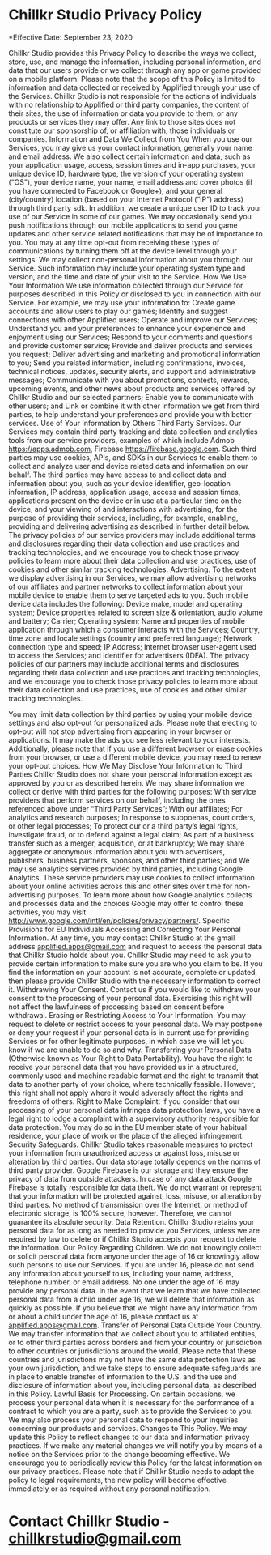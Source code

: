 # Chillkr Studio Privacy Policy
*Effective Date: September 23, 2020

Chillkr Studio provides this Privacy Policy to describe the ways we collect, store, use, and manage the information, including personal information, and data that our users provide or we collect through any app or game provided on a mobile platform. Please note that the scope of this Policy is limited to information and data collected or received by Applified through your use of the Services. Chillkr Studio is not responsible for the actions of individuals with no relationship to Applified or third party companies, the content of their sites, the use of information or data you provide to them, or any products or services they may offer. Any link to those sites does not constitute our sponsorship of, or affiliation with, those individuals or companies. Information and Data We Collect from You When you use our Services, you may give us your contact information, generally your name and email address. We also collect certain information and data, such as your application usage, access, session times and in-app purchases, your unique device ID, hardware type, the version of your operating system (“OS”), your device name, your name, email address and cover photos (if you have connected to Facebook or Google+), and your general (city/country) location (based on your Internet Protocol (“IP”) address) through third party sdk. In addition, we create a unique user ID to track your use of our Service in some of our games. We may occasionally send you push notifications through our mobile applications to send you game updates and other service related notifications that may be of importance to you. You may at any time opt-out from receiving these types of communications by turning them off at the device level through your settings. We may collect non-personal information about you through our Service. Such information may include your operating system type and version, and the time and date of your visit to the Service. How We Use Your Information We use information collected through our Service for purposes described in this Policy or disclosed to you in connection with our Service. For example, we may use your information to: Create game accounts and allow users to play our games; Identify and suggest connections with other Applified users; Operate and improve our Services; Understand you and your preferences to enhance your experience and enjoyment using our Services; Respond to your comments and questions and provide customer service; Provide and deliver products and services you request; Deliver advertising and marketing and promotional information to you; Send you related information, including confirmations, invoices, technical notices, updates, security alerts, and support and administrative messages; Communicate with you about promotions, contests, rewards, upcoming events, and other news about products and services offered by Chillkr Studio and our selected partners; Enable you to communicate with other users; and Link or combine it with other information we get from third parties, to help understand your preferences and provide you with better services. Use of Your Information by Others Third Party Services. Our Services may contain third party tracking and data collection and analytics tools from our service providers, examples of which include Admob https://apps.admob.com, Firebase https://firebase.google.com. Such third parties may use cookies, APIs, and SDKs in our Services to enable them to collect and analyze user and device related data and information on our behalf. The third parties may have access to and collect data and information about you, such as your device identifier, geo-location information, IP address, application usage, access and session times, applications present on the device or in use at a particular time on the device, and your viewing of and interactions with advertising, for the purpose of providing their services, including, for example, enabling, providing and delivering advertising as described in further detail below. The privacy policies of our service providers may include additional terms and disclosures regarding their data collection and use practices and tracking technologies, and we encourage you to check those privacy policies to learn more about their data collection and use practices, use of cookies and other similar tracking technologies. Advertising. To the extent we display advertising in our Services, we may allow advertising networks of our affiliates and partner networks to collect information about your mobile device to enable them to serve targeted ads to you. Such mobile device data includes the following: Device make, model and operating system; Device properties related to screen size & orientation, audio volume and battery; Carrier; Operating system; Name and properties of mobile application through which a consumer interacts with the Services; Country, time zone and locale settings (country and preferred language); Network connection type and speed; IP Address; Internet browser user-agent used to access the Services; and Identifier for advertisers (IDFA). The privacy policies of our partners may include additional terms and disclosures regarding their data collection and use practices and tracking technologies, and we encourage you to check those privacy policies to learn more about their data collection and use practices, use of cookies and other similar tracking technologies.

You may limit data collection by third parties by using your mobile device settings and also opt-out for personalized ads. Please note that electing to opt-out will not stop advertising from appearing in your browser or applications. It may make the ads you see less relevant to your interests. Additionally, please note that if you use a different browser or erase cookies from your browser, or use a different mobile device, you may need to renew your opt-out choices. How We May Disclose Your Information to Third Parties Chillkr Studio does not share your personal information except as approved by you or as described herein. We may share information we collect or derive with third parties for the following purposes: With service providers that perform services on our behalf, including the ones referenced above under “Third Party Services”; With our affiliates; For analytics and research purposes; In response to subpoenas, court orders, or other legal processes; To protect our or a third party’s legal rights, investigate fraud, or to defend against a legal claim; As part of a business transfer such as a merger, acquisition, or at bankruptcy; We may share aggregate or anonymous information about you with advertisers, publishers, business partners, sponsors, and other third parties; and We may use analytics services provided by third parties, including Google Analytics. These service providers may use cookies to collect information about your online activities across this and other sites over time for non-advertising purposes. To learn more about how Google analytics collects and processes data and the choices Google may offer to control these activities, you may visit http://www.google.com/intl/en/policies/privacy/partners/. Specific Provisions for EU Individuals Accessing and Correcting Your Personal Information. At any time, you may contact Chillkr Studio at the gmail address applified.apps@gmail.com and request to access the personal data that Chillkr Studio holds about you. Chillkr Studio may need to ask you to provide certain information to make sure you are who you claim to be. If you find the information on your account is not accurate, complete or updated, then please provide Chillkr Studio with the necessary information to correct it. Withdrawing Your Consent. Contact us if you would like to withdraw your consent to the processing of your personal data. Exercising this right will not affect the lawfulness of processing based on consent before withdrawal. Erasing or Restricting Access to Your Information. You may request to delete or restrict access to your personal data. We may postpone or deny your request if your personal data is in current use for providing Services or for other legitimate purposes, in which case we will let you know if we are unable to do so and why. Transferring your Personal Data (Otherwise known as Your Right to Data Portability). You have the right to receive your personal data that you have provided us in a structured, commonly used and machine readable format and the right to transmit that data to another party of your choice, where technically feasible. However, this right shall not apply where it would adversely affect the rights and freedoms of others. Right to Make Complaint: if you consider that our processing of your personal data infringes data protection laws, you have a legal right to lodge a complaint with a supervisory authority responsible for data protection. You may do so in the EU member state of your habitual residence, your place of work or the place of the alleged infringement. Security Safeguards. Chillkr Studio takes reasonable measures to protect your information from unauthorized access or against loss, misuse or alteration by third parties. Our data storage totally depends on the norms of third party provider. Google Firebase is our storage and they ensure the privacy of data from outside attackers. In case of any data attack Google Firebase is totally responsible for data theft. We do not warrant or represent that your information will be protected against, loss, misuse, or alteration by third parties. No method of transmission over the Internet, or method of electronic storage, is 100% secure, however. Therefore, we cannot guarantee its absolute security. Data Retention. Chillkr Studio retains your personal data for as long as needed to provide you Services, unless we are required by law to delete or if Chillkr Studio accepts your request to delete the information. Our Policy Regarding Children. We do not knowingly collect or solicit personal data from anyone under the age of 16 or knowingly allow such persons to use our Services. If you are under 16, please do not send any information about yourself to us, including your name, address, telephone number, or email address. No one under the age of 16 may provide any personal data. In the event that we learn that we have collected personal data from a child under age 16, we will delete that information as quickly as possible. If you believe that we might have any information from or about a child under the age of 16, please contact us at applified.apps@gmail.com. Transfer of Personal Data Outside Your Country. We may transfer information that we collect about you to affiliated entities, or to other third parties across borders and from your country or jurisdiction to other countries or jurisdictions around the world. Please note that these countries and jurisdictions may not have the same data protection laws as your own jurisdiction, and we take steps to ensure adequate safeguards are in place to enable transfer of information to the U.S. and the use and disclosure of information about you, including personal data, as described in this Policy. Lawful Basis for Processing. On certain occasions, we process your personal data when it is necessary for the performance of a contract to which you are a party, such as to provide the Services to you. We may also process your personal data to respond to your inquiries concerning our products and services. Changes to This Policy. We may update this Policy to reflect changes to our data and information privacy practices. If we make any material changes we will notify you by means of a notice on the Services prior to the change becoming effective. We encourage you to periodically review this Policy for the latest information on our privacy practices. Please note that if Chillkr Studio needs to adapt the policy to legal requirements, the new policy will become effective immediately or as required without any personal notification.

# Contact Chillkr Studio - chillkrstudio@gmail.com
